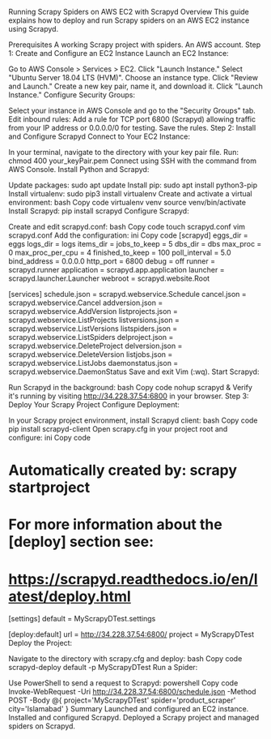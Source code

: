 Running Scrapy Spiders on AWS EC2 with Scrapyd
Overview
This guide explains how to deploy and run Scrapy spiders on an AWS EC2 instance using Scrapyd.

Prerequisites
A working Scrapy project with spiders.
An AWS account.
Step 1: Create and Configure an EC2 Instance
Launch an EC2 Instance:

Go to AWS Console > Services > EC2.
Click "Launch Instance."
Select "Ubuntu Server 18.04 LTS (HVM)".
Choose an instance type.
Click "Review and Launch."
Create a new key pair, name it, and download it. Click "Launch Instance."
Configure Security Groups:

Select your instance in AWS Console and go to the "Security Groups" tab.
Edit inbound rules:
Add a rule for TCP port 6800 (Scrapyd) allowing traffic from your IP address or 0.0.0.0/0 for testing.
Save the rules.
Step 2: Install and Configure Scrapyd
Connect to Your EC2 Instance:

In your terminal, navigate to the directory with your key pair file.
Run: chmod 400 your_keyPair.pem
Connect using SSH with the command from AWS Console.
Install Python and Scrapyd:

Update packages: sudo apt update
Install pip: sudo apt install python3-pip
Install virtualenv: sudo pip3 install virtualenv
Create and activate a virtual environment:
bash
Copy code
virtualenv venv
source venv/bin/activate
Install Scrapyd: pip install scrapyd
Configure Scrapyd:

Create and edit scrapyd.conf:
bash
Copy code
touch scrapyd.conf
vim scrapyd.conf
Add the configuration:
ini
Copy code
[scrapyd]
eggs_dir    = eggs
logs_dir    = logs
items_dir   =
jobs_to_keep = 5
dbs_dir     = dbs
max_proc    = 0
max_proc_per_cpu = 4
finished_to_keep = 100
poll_interval = 5.0
bind_address = 0.0.0.0
http_port   = 6800
debug       = off
runner      = scrapyd.runner
application = scrapyd.app.application
launcher    = scrapyd.launcher.Launcher
webroot     = scrapyd.website.Root

[services]
schedule.json     = scrapyd.webservice.Schedule
cancel.json       = scrapyd.webservice.Cancel
addversion.json   = scrapyd.webservice.AddVersion
listprojects.json = scrapyd.webservice.ListProjects
listversions.json = scrapyd.webservice.ListVersions
listspiders.json  = scrapyd.webservice.ListSpiders
delproject.json   = scrapyd.webservice.DeleteProject
delversion.json   = scrapyd.webservice.DeleteVersion
listjobs.json     = scrapyd.webservice.ListJobs
daemonstatus.json = scrapyd.webservice.DaemonStatus
Save and exit Vim (:wq).
Start Scrapyd:

Run Scrapyd in the background:
bash
Copy code
nohup scrapyd &
Verify it's running by visiting http://34.228.37.54:6800 in your browser.
Step 3: Deploy Your Scrapy Project
Configure Deployment:

In your Scrapy project environment, install Scrapyd client:
bash
Copy code
pip install scrapyd-client
Open scrapy.cfg in your project root and configure:
ini
Copy code
# Automatically created by: scrapy startproject
#
# For more information about the [deploy] section see:
# https://scrapyd.readthedocs.io/en/latest/deploy.html

[settings]
default = MyScrapyDTest.settings

[deploy:default]
url = http://34.228.37.54:6800/
project = MyScrapyDTest
Deploy the Project:

Navigate to the directory with scrapy.cfg and deploy:
bash
Copy code
scrapyd-deploy default -p MyScrapyDTest
Run a Spider:

Use PowerShell to send a request to Scrapyd:
powershell
Copy code
Invoke-WebRequest -Uri http://34.228.37.54:6800/schedule.json -Method POST -Body @{
    project='MyScrapyDTest'
    spider='product_scraper'
    city='Islamabad'
}
Summary
Launched and configured an EC2 instance.
Installed and configured Scrapyd.
Deployed a Scrapy project and managed spiders on Scrapyd.

